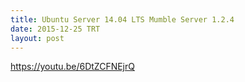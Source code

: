 ```yaml
---
title: Ubuntu Server 14.04 LTS Mumble Server 1.2.4
date: 2015-12-25 TRT
layout: post
---
```


https://youtu.be/6DtZCFNEjrQ

